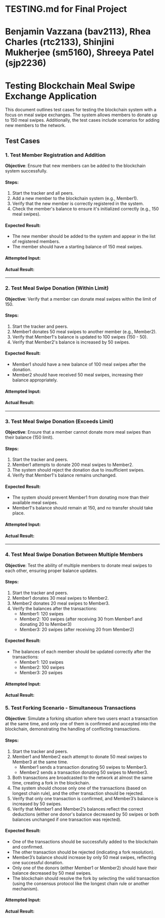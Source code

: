 # TESTING.md for Final Project

# Benjamin Vazzana (bav2113), Rhea Charles (rtc2133), Shinjini Mukherjee (sm5160), Shreeya Patel (sjp2236)

# Testing Blockchain Meal Swipe Exchange Application

This document outlines test cases for testing the blockchain system with a focus on meal swipe exchanges. The system allows members to donate up to 150 meal swipes. Additionally, the test cases include scenarios for adding new members to the network.

## Test Cases

### 1. **Test Member Registration and Addition**

**Objective**: Ensure that new members can be added to the blockchain system successfully.

#### Steps:
1. Start the tracker and all peers.
2. Add a new member to the blockchain system (e.g., Member1).
3. Verify that the new member is correctly registered in the system.
4. Check the member's balance to ensure it's initialized correctly (e.g., 150 meal swipes).

#### Expected Result:
- The new member should be added to the system and appear in the list of registered members.
- The member should have a starting balance of 150 meal swipes.

#### Attempted Input:
#### Actual Result:

---

### 2. **Test Meal Swipe Donation (Within Limit)**

**Objective**: Verify that a member can donate meal swipes within the limit of 150.

#### Steps:
1. Start the tracker and peers.
2. Member1 donates 50 meal swipes to another member (e.g., Member2).
3. Verify that Member1's balance is updated to 100 swipes (150 - 50).
4. Verify that Member2's balance is increased by 50 swipes.

#### Expected Result:
- Member1 should have a new balance of 100 meal swipes after the donation.
- Member2 should have received 50 meal swipes, increasing their balance appropriately.

#### Attempted Input:
#### Actual Result:
---

### 3. **Test Meal Swipe Donation (Exceeds Limit)**

**Objective**: Ensure that a member cannot donate more meal swipes than their balance (150 limit).

#### Steps:
1. Start the tracker and peers.
2. Member1 attempts to donate 200 meal swipes to Member2.
3. The system should reject the donation due to insufficient swipes.
4. Verify that Member1's balance remains unchanged.

#### Expected Result:
- The system should prevent Member1 from donating more than their available meal swipes.
- Member1's balance should remain at 150, and no transfer should take place.

#### Attempted Input:
#### Actual Result:
---

### 4. **Test Meal Swipe Donation Between Multiple Members**

**Objective**: Test the ability of multiple members to donate meal swipes to each other, ensuring proper balance updates.

#### Steps:
1. Start the tracker and peers.
2. Member1 donates 30 meal swipes to Member2.
3. Member2 donates 20 meal swipes to Member3.
4. Verify the balances after the transactions:
   - Member1: 120 swipes
   - Member2: 100 swipes (after receiving 30 from Member1 and donating 20 to Member3)
   - Member3: 20 swipes (after receiving 20 from Member2)

#### Expected Result:
- The balances of each member should be updated correctly after the transactions:
  - Member1: 120 swipes
  - Member2: 100 swipes
  - Member3: 20 swipes

#### Attempted Input:
#### Actual Result:

### 5. **Test Forking Scenario - Simultaneous Transactions**

**Objective**: Simulate a forking situation where two users enact a transaction at the same time, and only one of them is confirmed and accepted into the blockchain, demonstrating the handling of conflicting transactions.

#### Steps:
1. Start the tracker and peers.
2. Member1 and Member2 each attempt to donate 50 meal swipes to Member3 at the same time.
   - Member1 sends a transaction donating 50 swipes to Member3.
   - Member2 sends a transaction donating 50 swipes to Member3.
3. Both transactions are broadcasted to the network at almost the same time, creating a fork in the blockchain.
4. The system should choose only one of the transactions (based on longest chain rule), and the other transaction should be rejected.
5. Verify that only one transaction is confirmed, and Member3’s balance is increased by 50 swipes.
6. Verify that Member1 and Member2’s balances reflect the correct deductions (either one donor's balance decreased by 50 swipes or both balances unchanged if one transaction was rejected).

#### Expected Result:
- One of the transactions should be successfully added to the blockchain and confirmed.
- The other transaction should be rejected (indicating a fork resolution).
- Member3’s balance should increase by only 50 meal swipes, reflecting one successful donation.
- Only one of the donors (either Member1 or Member2) should have their balance decreased by 50 meal swipes.
- The blockchain should resolve the fork by selecting the valid transaction (using the consensus protocol like the longest chain rule or another mechanism).

#### Attempted Input:
#### Actual Result:
